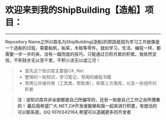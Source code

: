 
# 欢迎来到我的ShipBuilding【造船】项目：

------

Repository Name之所以取名为ShipBuilding[造船]的原因是因为学习工作就像是一个造船的过程，需要船帆，船桨，木板等零件。就如学习，生活，编程一样，都需要一步一步的来，没有一蹴而就的技巧，只能通过日积月累的积累。我依然坚信，不积跬步无以至千里，不积小流无以成江河！

> * 首先这个知识库主要是C#,.Net
> * 整理的一些知识，学习笔记，常用的编程书籍
> * 常用公共操作类（工具类、帮助类），和第三方类库，以及一些组件的积累


> **注：该知识库并非全部都是自己所编写的，还有一些是自己工作之余所搜集的！ 最后我希望广大.NET,C#开发者能够和我一起来进行积累，有想法的可以联系我，QQ:1070342164,希望可以造福更多的开发者** 
